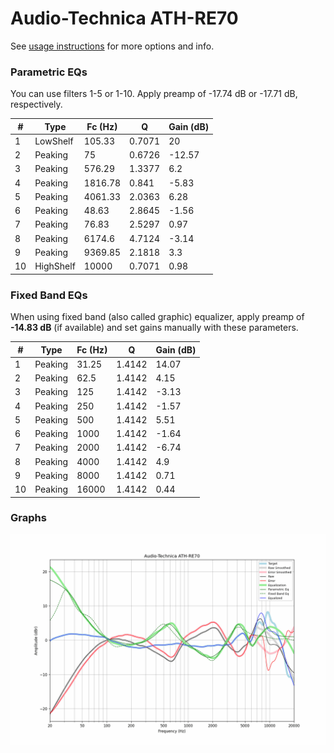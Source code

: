 # Audio-Technica ATH-RE70
See [usage instructions](https://github.com/jaakkopasanen/AutoEq#usage) for more options and info.

### Parametric EQs
You can use filters 1-5 or 1-10. Apply preamp of -17.74 dB or -17.71 dB, respectively.

|   # | Type      |   Fc (Hz) |      Q |   Gain (dB) |
|-----|-----------|-----------|--------|-------------|
|   1 | LowShelf  |    105.33 | 0.7071 |       20    |
|   2 | Peaking   |     75    | 0.6726 |      -12.57 |
|   3 | Peaking   |    576.29 | 1.3377 |        6.2  |
|   4 | Peaking   |   1816.78 | 0.841  |       -5.83 |
|   5 | Peaking   |   4061.33 | 2.0363 |        6.28 |
|   6 | Peaking   |     48.63 | 2.8645 |       -1.56 |
|   7 | Peaking   |     76.83 | 2.5297 |        0.97 |
|   8 | Peaking   |   6174.6  | 4.7124 |       -3.14 |
|   9 | Peaking   |   9369.85 | 2.1818 |        3.3  |
|  10 | HighShelf |  10000    | 0.7071 |        0.98 |

### Fixed Band EQs
When using fixed band (also called graphic) equalizer, apply preamp of **-14.83 dB** (if available) and set gains manually with these parameters.

|   # | Type    |   Fc (Hz) |      Q |   Gain (dB) |
|-----|---------|-----------|--------|-------------|
|   1 | Peaking |     31.25 | 1.4142 |       14.07 |
|   2 | Peaking |     62.5  | 1.4142 |        4.15 |
|   3 | Peaking |    125    | 1.4142 |       -3.13 |
|   4 | Peaking |    250    | 1.4142 |       -1.57 |
|   5 | Peaking |    500    | 1.4142 |        5.51 |
|   6 | Peaking |   1000    | 1.4142 |       -1.64 |
|   7 | Peaking |   2000    | 1.4142 |       -6.74 |
|   8 | Peaking |   4000    | 1.4142 |        4.9  |
|   9 | Peaking |   8000    | 1.4142 |        0.71 |
|  10 | Peaking |  16000    | 1.4142 |        0.44 |

### Graphs
![](./Audio-Technica%20ATH-RE70.png)
